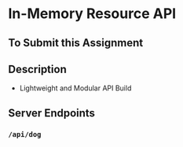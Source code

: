 In-Memory Resource API
===


## To Submit this Assignment


## Description
* Lightweight and Modular API Build

## Server Endpoints
### `/api/dog`
